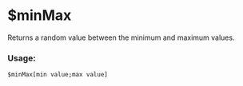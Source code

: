 # $minMax

Returns a random value between the minimum and maximum values.

### Usage:

```
$minMax[min value;max value]
```
